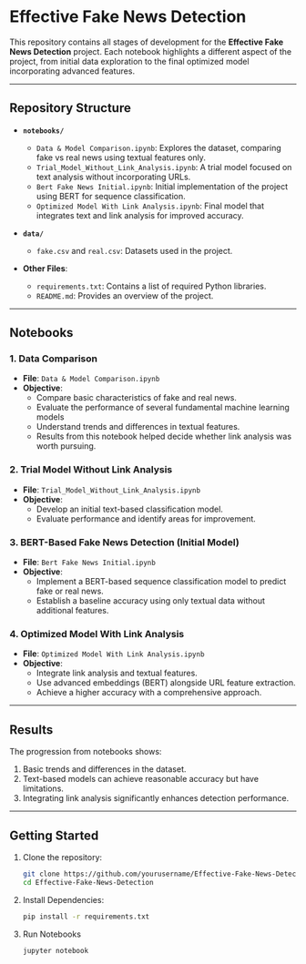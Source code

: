 # Effective Fake News Detection

This repository contains all stages of development for the **Effective Fake News Detection** project. Each notebook highlights a different aspect of the project, from initial data exploration to the final optimized model incorporating advanced features.

---

## Repository Structure

- **`notebooks/`**
  - `Data & Model Comparison.ipynb`: Explores the dataset, comparing fake vs real news using textual features only.
  - `Trial_Model_Without_Link_Analysis.ipynb`: A trial model focused on text analysis without incorporating URLs.
  - `Bert Fake News Initial.ipynb`: Initial implementation of the project using BERT for sequence classification.
  - `Optimized Model With Link Analysis.ipynb`: Final model that integrates text and link analysis for improved accuracy.

- **`data/`**
  - `fake.csv` and `real.csv`: Datasets used in the project.

- **Other Files**:
  - `requirements.txt`: Contains a list of required Python libraries.
  - `README.md`: Provides an overview of the project.

---

## Notebooks

### 1. Data Comparison
- **File**: `Data & Model Comparison.ipynb`
- **Objective**: 
  - Compare basic characteristics of fake and real news.
  - Evaluate the performance of several fundamental machine learning models
  - Understand trends and differences in textual features.
  - Results from this notebook helped decide whether link analysis was worth pursuing.

### 2. Trial Model Without Link Analysis
- **File**: `Trial_Model_Without_Link_Analysis.ipynb`
- **Objective**: 
  - Develop an initial text-based classification model.
  - Evaluate performance and identify areas for improvement.

### 3. BERT-Based Fake News Detection (Initial Model)
- **File**: `Bert Fake News Initial.ipynb`
- **Objective**: 
  - Implement a BERT-based sequence classification model to predict fake or real news.
  - Establish a baseline accuracy using only textual data without additional features.

### 4. Optimized Model With Link Analysis
- **File**: `Optimized Model With Link Analysis.ipynb`
- **Objective**:
  - Integrate link analysis and textual features.
  - Use advanced embeddings (BERT) alongside URL feature extraction.
  - Achieve a higher accuracy with a comprehensive approach.

---

## Results

The progression from notebooks shows:
1. Basic trends and differences in the dataset.
2. Text-based models can achieve reasonable accuracy but have limitations.
3. Integrating link analysis significantly enhances detection performance.

---

## Getting Started

1. Clone the repository:
   ```bash
   git clone https://github.com/yourusername/Effective-Fake-News-Detection.git
   cd Effective-Fake-News-Detection

2. Install Dependencies:
   ```bash
   pip install -r requirements.txt

3. Run Notebooks
   ```bash
   jupyter notebook

